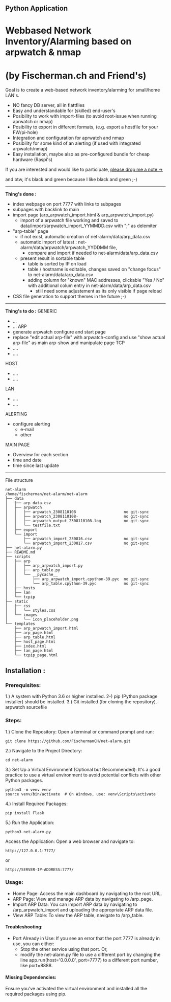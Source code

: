 ## Python Application
# Webbased Network Inventory/Alarming based on arpwatch & nmap
# (by Fischerman.ch and Friend's)

Goal is to create a web-based network inventory/alarming for small/home LAN's.
- NO fancy DB server, all in flattfiles
- Easy and understandable for (skilled) end-user's
- Posibility to work with import-files (to avoid root-issue when running aprwatch or nmap)
- Posibility to export in different formats, (e.g. export a hostfile for your FW/pi-hole)
- Integration and configuration for aprwatch and nmap
- Posibility for some kind of an alerting (if used with integrated arpwatch/nmap)
- Easy installation, maybe also as pre-configured bundle for cheap hardware (Raspi's)

If you are interested and would like to participate, [please drop me a note ->](https://www.fischerman.ch/?page_id=11)

and btw, it's black and green because I like black and green ;-)

---

**Thing's done :**
- index webpage on port 7777 with links to subpages
- subpages with backlink to main
- import page (arp_arpwatch_import.html & arp_arpwatch_import.py)
    - import of a arpwatch file working and saved to data/import/arpwatch_import_YYMMDD.csv with ";" as delemiter
- "arp-table" page
    - if not exist, automatic creation of net-alarm/data/arp_data.csv
    - automatic import of latest : net-alarm/data/arpwatch/arpwatch_YYDDMM file, 
        - compare and import if needed to net-alarm/data/arp_data.csv
    - present result in sortable table
        - table is sorted by IP on load
        - table / hostname is editable, changes saved on "change focus" to net-alarm/data/arp_data.csv
        - adding column for "known" MAC addresses, clickable "Yes / No" with additional colum entry in net-alarm/data/arp_data.csv
            - still need some adjustement as its only visible if page reload
- CSS file generation to support themes in the future ;-)

---

**Thing's to do :**
GENERIC
- ...
- ...
ARP
- generate arpwatch configure and start page
- replace "edit actual arp-file" with arpwatch-config and use "show actual arp-file" as main arp-show and manipulate page
TCP
- ....
- ....

HOST
- ....
- ....

LAN
- ....
- ....

ALERTING
- configure alerting
    - e-mail
    - other 

MAIN PAGE
- Overview for each section
- time and date
- time since last update 

---

File structure 
```
net-alarm
/home/fischerman/net-alarm/net-alarm
├── data
│   ├── arp_data.csv
│   ├── arpwatch
│   │   ├── arpwatch_2308110108                     no git-sync
│   │   ├── arpwatch_2308110108-                    no git-sync
│   │   ├── arpwatch_output_2308110108.log          no git-sync
│   │   └── testfile.txt
│   ├── export
│   └── import
│       ├── arpwatch_import_230816.csv              no git-sync
│       └── arpwatch_import_230817.csv              no git-sync
├── net-alarm.py
├── README.md
├── scripts
│   ├── arp
│   │   ├── arp_arpwatch_import.py
│   │   ├── arp_table.py
│   │   └── __pycache__
│   │       ├── arp_arpwatch_import.cpython-39.pyc  no git-sync
│   │       └── arp_table.cpython-39.pyc            no git-sync
│   ├── hosts
│   ├── lan
│   └── tcpip
├── static
│   ├── css
│   │   └── styles.css
│   └── images
│       └── icon_placeholder.png
└── templates
    ├── arp_arpwatch_import.html
    ├── arp_page.html
    ├── arp_table.html
    ├── host_page.html
    ├── index.html
    ├── lan_page.html
    └── tcpip_page.html
```
## Installation :
### Prerequisites:
1.) A system with Python 3.6 or higher installed.
2-) pip (Python package installer) should be installed.
3.) Git installed (for cloning the repository).
arpwatch sourcefile 
### Steps:
1.) Clone the Repository:
Open a terminal or command prompt and run:
```
git clone https://github.com/FischermanCH/net-alarm.git
```
2.) Navigate to the Project Directory:
```
cd net-alarm
```
3.) Set Up a Virtual Environment (Optional but Recommended):
It's a good practice to use a virtual environment to avoid potential conflicts with other Python packages.
```
python3 -m venv venv
source venv/bin/activate  # On Windows, use: venv\Scripts\activate
```
4.) Install Required Packages:
```
pip install Flask
```
5.) Run the Application:
```
python3 net-alarm.py
```
Access the Application:
Open a web browser and navigate to:
```
http://127.0.0.1:7777/
```
or
```
http://SERVER-IP-ADDRESS:7777/
```
### Usage:

- Home Page: Access the main dashboard by navigating to the root URL.
- ARP Page: View and manage ARP data by navigating to /arp_page.
- Import ARP Data: You can import ARP data by navigating to /arp_arpwatch_import and uploading the appropriate ARP data file.
- View ARP Table: To view the ARP table, navigate to /arp_table.

#### Troubleshooting:
- Port Already in Use: If you see an error that the port 7777 is already in use, you can either:
    - Stop the other service using that port.
Or, 
    - modify the net-alarm.py file to use a different port by changing the line app.run(host='0.0.0.0', port=7777) to a different port number, like port=8888.

#### Missing Dependencies: 
Ensure you've activated the virtual environment and installed all the required packages using pip.










```
